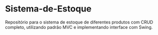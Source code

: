 # Sistema-de-Estoque
Repositório para o sistema de estoque de diferentes produtos com CRUD completo, utilizando padrão MVC e implementando interface com Swing.
